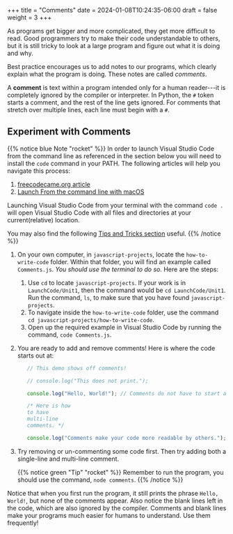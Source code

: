 +++
title = "Comments"
date = 2024-01-08T10:24:35-06:00
draft = false
weight = 3
+++

As programs get bigger and more complicated, they get more difficult to read.
Good programmers try to make their code understandable to others, but it is
still tricky to look at a large program and figure out what it is doing and
why.

Best practice encourages us to add notes to our programs, which clearly
explain what the program is doing. These notes are called *comments*.

A **comment** is text within a program intended only for a human reader---it is
completely ignored by the compiler or interpreter. In Python, the `#`
token starts a comment, and the rest of the line gets ignored. For comments
that stretch over multiple lines, each line must begin with a `#`.

## Experiment with Comments

{{% notice blue Note "rocket" %}}
In order to launch Visual Studio Code from the command line as referenced in the section below you will need to install the `code` command in your PATH. The following articles will help you navigate this process:

1. [freecodecame.org article](https://www.freecodecamp.org/news/how-to-open-visual-studio-code-from-your-terminal/)
1. [Launch From the command line with macOS](https://code.visualstudio.com/docs/setup/mac#_launching-from-the-command-line)

Launching Visual Studio Code from your terminal with the command `code .` will open Visual Studio Code with all files and directories at your current(relative) location.

You may also find the following [Tips and Tricks section](https://code.visualstudio.com/docs/getstarted/tips-and-tricks) useful.
{{% /notice %}}

1. On your own computer, in `javascript-projects`, locate the `how-to-write-code` folder. Within that folder, you will find an example called `Comments.js`. *You should use the terminal to do so.* Here are the steps:
   1. Use `cd` to locate `javascript-projects`. If your work is in `LaunchCode/Unit1`, then the command would be `cd LaunchCode/Unit1`. Run the command, `ls`, to make sure that you have found `javascript-projects`.
   1. To navigate inside the `how-to-write-code` folder, use the command `cd javascript-projects/how-to-write-code`.
   1. Open up the required example in Visual Studio Code by running the command, `code Comments.js`.
1. You are ready to add and remove comments! Here is where the code starts out at:

   ```js {linenos=table}
      // This demo shows off comments!

      // console.log("This does not print.");

      console.log("Hello, World!"); // Comments do not have to start at the beginning of a line.

      /* Here is how
      to have
      multi-line
      comments. */

      console.log("Comments make your code more readable by others.");
   ```

1. Try removing or un-commenting some code first. Then try adding both a single-line and multi-line comment. 

   {{% notice green "Tip" "rocket" %}}
   Remember to run the program, you should use the command, `node comments`.
   {{% /notice %}}

Notice that when you first run the program, it still prints the phrase `Hello,
World!`, but none of the comments appear. Also notice the blank lines left in
the code, which are also ignored by the compiler. Comments and blank lines make
your programs much easier for humans to understand. Use them frequently!
